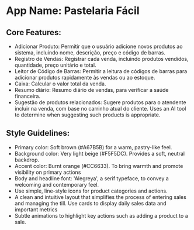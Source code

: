 # **App Name**: Pastelaria Fácil

## Core Features:

- Adicionar Produto: Permitir que o usuário adicione novos produtos ao sistema, incluindo nome, descrição, preço e código de barras.
- Registro de Vendas: Registrar cada venda, incluindo produtos vendidos, quantidade, preço unitário e total.
- Leitor de Código de Barras: Permitir a leitura de códigos de barras para adicionar produtos rapidamente às vendas ou ao estoque.
- Caixa: Calcular o valor total da venda.
- Resumo diário: Resumo diário de vendas, para verificar a saúde financeira.
- Sugestão de produtos relacionados: Sugere produtos para o atendente incluir na venda, com base no carrinho atual do cliente. Uses an AI tool to determine when suggesting such products is appropriate.

## Style Guidelines:

- Primary color: Soft brown (#A67B5B) for a warm, pastry-like feel.
- Background color: Very light beige (#F5F5DC). Provides a soft, neutral backdrop.
- Accent color: Burnt orange (#CC6633). To bring warmth and promote visibility on primary actions
- Body and headline font: 'Alegreya', a serif typeface, to convey a welcoming and contemporary feel.
- Use simple, line-style icons for product categories and actions.
- A clean and intuitive layout that simplifies the process of entering sales and managing the till. Use cards to display daily sales data and important metrics
- Subtle animations to highlight key actions such as adding a product to a sale.